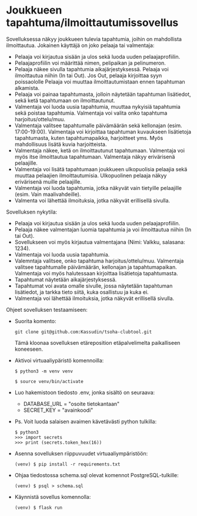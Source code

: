 # Joukkueen tapahtuma/ilmoittautumissovellus 

Sovelluksessa näkyy joukkueen tulevia tapahtumia, joihin on mahdollista ilmoittautua. Jokainen käyttäjä on joko pelaaja tai valmentaja:  

- Pelaaja voi kirjautua sisään ja ulos sekä luoda uuden pelaajaprofiilin.
- Pelaajaprofiilin voi määrittää nimen, pelipaikan ja pelinumeron. 
- Pelaaja näkee sivulla tapahtumia aikajärjestyksessä. Pelaaja voi ilmoittautua niihin (In tai Out). Jos Out, pelaaja kirjoittaa syyn poissaololle Pelaaja voi muuttaa ilmoittautumistaan ennen tapahtuman alkamista.
- Pelaaja voi painaa tapahtumasta, jolloin näytetään tapahtuman lisätiedot, sekä ketä tapahtumaan on ilmoittautunut.
- Valmentaja voi luoda uusia tapahtumia, muuttaa nykyisiä tapahtumia sekä poistaa tapahtumia. Valmentaja voi valita onko tapahtuma harjoitus/ottelu/muu.  
- Valmentaja valitsee tapahtumalle päivämäärän sekä kellonajan (esim. 17:00-19:00). Valmentaja voi kirjoittaa tapahtuman kuvaukseen lisätietoja tapahtumasta, kuten tapahtumapaikka, harjoitteet yms. Myös mahdollisuus lisätä kuvia harjoitteista.
- Valmentaja näkee, ketä on ilmoittautunut tapahtumaan. Valmentaja voi myös itse ilmoittautua tapahtumaan. Valmentaja näkyy erivärisenä pelaajille. 
- Valmentaja voi lisätä tapahtumaan joukkueen ulkopuolisia pelaajia sekä muuttaa pelaajien ilmoittautumisia. Ulkopuolinen pelaaja näkyy erivärisenä muille pelaajille.
- Valmentaja voi luoda tapahtumia, jotka näkyvät vain tietyille pelaajille (esim. Vain maalivahdeille).
- Valmenta voi lähettää ilmoituksia, jotka näkyvät erillisellä sivulla.

Sovelluksen nykytila:

- Pelaaja voi kirjautua sisään ja ulos sekä luoda uuden pelaajaprofiilin.
- Pelaaja näkee valmentajan luomia tapahtumia ja voi ilmoittautua niihin (In tai Out).
- Sovellukseen voi myös kirjautua valmentajana (Nimi: Valkku, salasana: 1234).
- Valmentaja voi luoda uusia tapahtumia. 
- Valemntaja valitsee, onko tapahtuma harjoitus/ottelu/muu. Valmentaja valitsee tapahtumalle päivämäärän, kellonajan ja tapahtumapaikan. Valmentaja voi myös halutessaan kirjoittaa lisätietoja tapahtumasta. 
- Tapahtumat näytetään aikajärjestyksessä.
- Tapahtumat voi avata omalle sivulle, jossa näytetään tapahtuman lisätiedot, ja tarkka tieto siitä, kuka osallistuu ja kuka ei.
- Valmentaja voi lähettää ilmoituksia, jotka näkyvät erillisellä sivulla.

Ohjeet sovelluksen testaamiseen:

- Suorita komento:
  ```
  git clone git@github.com:Kassudin/tsoha-clubtool.git
  ```
  Tämä kloonaa sovelluksen etäreposition etäpalvelimelta paikalliseen koneeseen.
  
- Aktivoi virtuaaliypäristö komennoilla:
  ```
  $ python3 -m venv venv
  ```
  ```
  $ source venv/bin/activate
  ```
- Luo hakemistoon tiedosto .env, jonka sisältö on seuraava:
  - DATABASE_URL = "osoite tietokantaan" 
  - SECRET_KEY = "avainkoodi"
- Ps. Voit luoda salaisen avaimen kävetävästi python tulkilla:
   ``` 
  $ python3
  >>> import secrets
  >>> print (secrets.token_hex(16))
- Asenna sovelluksen riippuvuudet virtuaaliympäristöön:
  ```
  (venv) $ pip install -r requirements.txt
   ```
- Ohjaa tiedostossa schema.sql olevat komennot PostgreSQL-tulkille:
   ``` 
  (venv) $ psql > schema.sql
   ```
- Käynnistä sovellus komennolla:
   ```
  (venv) $ flask run
   ```


   


    
